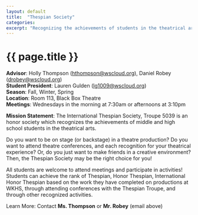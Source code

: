 ```yaml
---
layout: default
title:  "Thespian Society"
categories: 
excerpt: "Recognizing the achievements of students in the theatrical arts."
---
```


# {{ page.title }}

**Advisor**: Holly Thompson (<hthompson@wscloud.org>), Daniel Robey (<drobey@wscloud.org>)
<br/>**Student President**: Lauren Gulden (<lg1009@wscloud.org>)
<br/>**Season**: Fall, Winter, Spring
<br/>**Location**: Room 113, Black Box Theatre
<br/>**Meetings**: Wednesdays in the morning at 7:30am or afternoons at 3:10pm

**Mission Statement**: The International Thespian Society, Troupe 5039 is an honor society which recognizes the achievements of middle and high school students in the theatrical arts.  

<!-- <img src="{{ site.baseurl }}/images/clubs/{{ page.title }}.jpg" alt="{{ page.title }} group photo"/> -->

Do you want to be on stage (or backstage) in a theatre production? Do you want to attend theatre conferences, and each recognition for your theatrical experience? Or, do you just want to make friends in a creative environment? Then, the Thespian Society may be the right choice for you!

All students are welcome to attend meetings and participate in activities! Students can achieve the rank of Thespian, Honor Thespian, International Honor Thespian based on the work they have completed on productions at WKHS, through attending conferences with the Thespian Troupe, and through other recognized activities.

Learn More: Contact **Ms. Thompson**  or **Mr. Robey** (email above)
